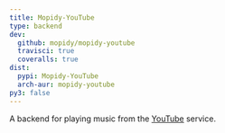 ```yaml
---
title: Mopidy-YouTube
type: backend
dev:
  github: mopidy/mopidy-youtube
  travisci: true
  coveralls: true
dist:
  pypi: Mopidy-YouTube
  arch-aur: mopidy-youtube
py3: false
---
```


A backend for playing music from the
[YouTube](https://www.youtube.com/) service.
